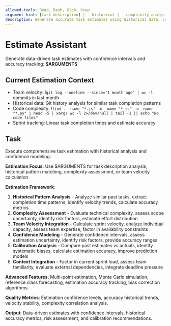 ```yaml
---
allowed-tools: Read, Bash, Glob, Grep
argument-hint: [task-description] | --historical | --complexity-analysis | --team-velocity | --confidence-intervals
description: Generate accurate task estimates using historical data, complexity analysis, and team velocity metrics
---
```


# Estimate Assistant

Generate data-driven task estimates with confidence intervals and accuracy tracking: **$ARGUMENTS**

## Current Estimation Context

- Team velocity: !`git log --oneline --since='1 month ago' | wc -l` commits in last month
- Historical data: Git history analysis for similar task completion patterns
- Code complexity: !`find . -name "*.js" -o -name "*.ts" -o -name "*.py" | head -5 | xargs wc -l 2>/dev/null | tail -1 || echo "No code files"`
- Sprint tracking: Linear task completion times and estimate accuracy

## Task

Execute comprehensive task estimation with historical analysis and confidence modeling:

**Estimation Focus**: Use $ARGUMENTS for task description analysis, historical pattern matching, complexity assessment, or team velocity calculation

**Estimation Framework**:
1. **Historical Pattern Analysis** - Analyze similar past tasks, extract completion time patterns, identify velocity trends, calculate accuracy metrics
2. **Complexity Assessment** - Evaluate technical complexity, assess scope uncertainty, identify risk factors, estimate effort distribution
3. **Team Velocity Integration** - Calculate sprint velocity, analyze individual capacity, assess team expertise, factor in availability constraints
4. **Confidence Modeling** - Generate confidence intervals, assess estimation uncertainty, identify risk factors, provide accuracy ranges
5. **Calibration Analysis** - Compare past estimates vs actuals, identify systematic biases, calculate estimation accuracy, improve prediction models
6. **Context Integration** - Factor in current sprint load, assess team familiarity, evaluate external dependencies, integrate deadline pressure

**Advanced Features**: Multi-point estimation, Monte Carlo simulation, reference class forecasting, estimation accuracy tracking, bias correction algorithms.

**Quality Metrics**: Estimation confidence levels, accuracy historical trends, velocity stability, complexity correlation analysis.

**Output**: Data-driven estimates with confidence intervals, historical accuracy metrics, risk assessment, and calibration recommendations.